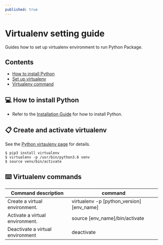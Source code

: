 ```yaml
---
published: true
---
```

# Virtualenv setting guide

Guides how to set up virtualenv environment to run Python Package.

## Contents
- [How to install Python](#python)
- [Set up virtualenv](#virtualenv)
- [Virtualenv command](#command)

## 💻 <a name="python"></a>How to install Python

- Refer to the [Installation Guide][install] for how to install Python.

[install]: https://realpython.com/installing-python

## 📋 <a name="virtualenv"></a>Create and activate virtualenv

See the [Python virtaulenv page][venv] for details.
```
$ pip3 install virtualenv
$ virtualenv -p /usr/bin/python3.6 venv
$ source venv/bin/activate
```

[venv]: https://docs.python.org/3.6/library/venv.html

## ⌨️ <a name="command"></a>Virtualenv commands

| Command description  | command |
| ------------- | ------------- |
| Create a virtual environment. | virtualenv -p [python_version] [env_name] |
| Activate a virtual environment. | source [env_name]/bin/activate |
| Deactivate a virtual environment | deactivate | conda deactivate |